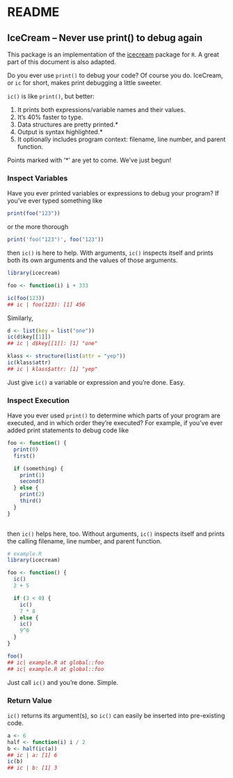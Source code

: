 README
================

## IceCream – Never use print() to debug again

This package is an implementation of the
[icecream](https://github.com/gruns/icecream) package for `R`. A great
part of this document is also adapted.

Do you ever use `print()` to debug your code? Of course you do.
IceCream, or `ic` for short, makes print debugging a little sweeter.

`ic()` is like `print()`, but better:

1.  It prints both expressions/variable names and their values.
2.  It’s 40% faster to type.
3.  Data structures are pretty printed.\*
4.  Output is syntax highlighted.\*
5.  It optionally includes program context: filename, line number, and
    parent function.

Points marked with ’\*’ are yet to come. We’ve just begun!

### Inspect Variables

Have you ever printed variables or expressions to debug your program? If
you’ve ever typed something like

``` r
print(foo("123"))
```

or the more thorough

``` r
print('foo("123")', foo("123"))
```

then `ic()` is here to help. With arguments, `ic()` inspects itself and
prints both its own arguments and the values of those arguments.

``` r
library(icecream)

foo <- function(i) i + 333

ic(foo(123))
## ic | foo(123): [1] 456
```

Similarly,

``` r
d <- list(key = list("one"))
ic(d$key[[1]])
## ic | d$key[[1]]: [1] "one"

klass <- structure(list(attr = "yep"))
ic(klass$attr)
## ic | klass$attr: [1] "yep"
```

Just give `ic()` a variable or expression and you’re done. Easy.

### Inspect Execution

Have you ever used `print()` to determine which parts of your program
are executed, and in which order they’re executed? For example, if
you’ve ever added print statements to debug code like

``` r
foo <- function() {
  print(0)
  first()

  if (something) {
    print(1)
    second()
  } else {
    print(2)
    third()
  }
}
    
```

then `ic()` helps here, too. Without arguments, `ic()` inspects itself
and prints the calling filename, line number, and parent function.

``` r
# example.R
library(icecream)

foo <- function() {
  ic()
  2 + 5

  if (3 < 0) {
    ic()
    7 * 8
  } else {
    ic()
    9^0
  }
}

foo()
## ic| example.R at global::foo 
## ic| example.R at global::foo
```

Just call `ic()` and you’re done. Simple.

### Return Value

`ic()` returns its argument(s), so `ic()` can easily be inserted into
pre-existing code.

``` r
a <- 6
half <- function(i) i / 2
b <- half(ic(a))
## ic | a: [1] 6
ic(b)
## ic | b: [1] 3
```
